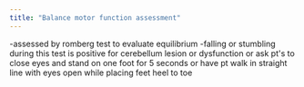 ```yaml
---
title: "Balance motor function assessment"
---
```

-assessed by romberg test to evaluate equilibrium
-falling or stumbling during this test is positive for cerebellum lesion or dysfunction or ask pt's to close eyes and stand on one foot for 5 seconds or have pt walk in straight line with eyes open while placing feet heel to toe

